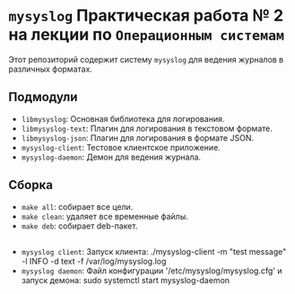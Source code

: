# `mysyslog` Практическая работа № 2 на лекции по `Операционным системам` 

Этот репозиторий содержит систему `mysyslog` для ведения журналов в различных форматах.

## Подмодули
- `libmysyslog`: Основная библиотека для логирования.
- `libmysyslog-text`: Плагин для логирования в текстовом формате.
- `libmysyslog-json`: Плагин для логирования в формате JSON.
- `mysyslog-client`: Тестовое клиентское приложение.
- `mysyslog-daemon`: Демон для ведения журнала.

## Сборка
- `make all`: собирает все цели.
- `make clean`: удаляет все временные файлы.
- `make deb`: собирает deb-пакет.

## 
- `mysyslog client`: Запуск клиента: ./mysyslog-client -m "test message" -l INFO -d text -f /var/log/mysyslog.log
- `mysyslog daemon`: Файл конфигурации '/etc/mysyslog/mysyslog.cfg' и запуск демона: sudo systemctl start mysyslog-daemon
